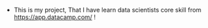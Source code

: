 - This is my project, That I  have learn data scientists core skill from https://app.datacamp.com/ !
